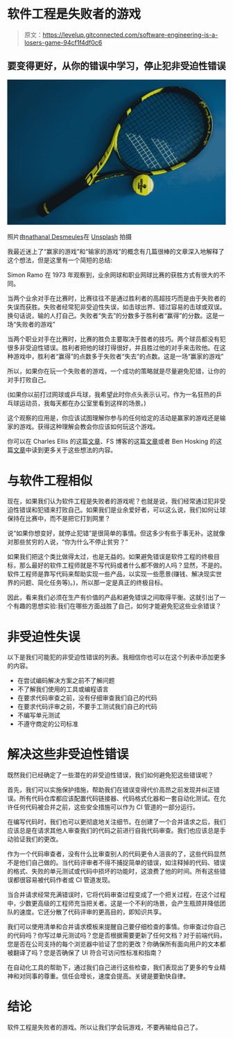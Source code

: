 # 软件工程是失败者的游戏

> 原文：<https://levelup.gitconnected.com/software-engineering-is-a-losers-game-94cf1f4df0c6>

## 要变得更好，从你的错误中学习，停止犯非受迫性错误

![](img/6cb14a7d14409ce6cf6b931ef58ac7de.png)

照片由[nathanal Desmeules](https://unsplash.com/@nathanael240606?utm_source=medium&utm_medium=referral)在 [Unsplash](https://unsplash.com?utm_source=medium&utm_medium=referral) 拍摄

我最近迷上了“赢家的游戏”和“输家的游戏”的概念有几篇很棒的文章深入地解释了这个想法，但是这里有一个简短的总结:

Simon Ramo 在 1973 年观察到，业余网球和职业网球比赛的获胜方式有很大的不同。

当两个业余对手在比赛时，比赛往往不是通过胜利者的高超技巧而是由于失败者的失误而获胜。失败者经常犯非受迫性失误，如击球出界、错过容易的击球或双误。换句话说，输的人打自己。失败者“失去”的分数多于胜利者“赢得”的分数。这是一场“失败者的游戏”

当两个职业对手在比赛时，比赛的胜负主要取决于胜者的技巧。两个球员都没有犯很多非受迫性错误。胜利者把他的球打得很好，并且胜过他的对手来击败他。在这种游戏中，胜利者“赢得”的点数多于失败者“失去”的点数。这是一场“赢家的游戏”

所以，如果你在玩一个失败者的游戏，一个成功的策略就是尽量避免犯错，让你的对手打败自己。

(如果你以前打过网球或乒乓球，我希望此时你点头表示认可。作为一名狂热的乒乓球运动员，我每天都在办公室里看到这样的场景。)

这个观察的应用是，你应该试图理解你参与的任何给定的活动是赢家的游戏还是输家的游戏。获得这种理解会教会你应该如何玩这个游戏。

你可以在 Charles Ellis 的这篇[文章](https://www.empirical.net/wp-content/uploads/2012/06/the_losers_game.pdf)、FS 博客的这篇[文章](https://fs.blog/2014/06/avoiding-stupidity/)或者 Ben Hosking 的这篇[文章](https://thehosk.medium.com/software-development-is-a-losers-game-fc68bb30d7eb)中读到更多关于这些想法的内容。

# 与软件工程相似

现在，如果我们认为软件工程是失败者的游戏呢？也就是说，我们经常通过犯非受迫性错误和犯错来打败自己。如果我们是业余爱好者，可以这么说，我们如何让球保持在比赛中，而不是把它打到网里？

说“如果你想变好，就停止犯错”是很简单的事情。但这多少有些于事无补。这就像对那些贫穷的人说，“你为什么不停止贫穷？”

如果我们把这个类比做得太过，也是无益的。如果避免错误是软件工程的终极目标，那么最好的软件工程师就是不写代码或者什么都不做的人吗？显然，不是的。软件工程师是靠写代码来帮助实现一些产品，以实现一些愿景(赚钱、解决现实世界的问题、简化任务等)。)，所以那一定是真正的终极目标。

因此，看来我们必须在生产有价值的产品和避免错误之间取得平衡。这就引出了一个有趣的思想实验:我们在哪些方面战胜了自己，如何才能避免犯这些业余错误？

# 非受迫性失误

以下是我们可能犯的非受迫性错误的列表。我相信你也可以在这个列表中添加更多的内容。

*   在尝试编码解决方案之前不了解问题
*   不了解我们使用的工具或编程语言
*   在要求代码审查之前，没有仔细审查我们自己的代码
*   在要求代码评审之前，不要手工测试我们自己的代码
*   不编写单元测试
*   不遵守商定的公司标准

# 解决这些非受迫性错误

既然我们已经确定了一些潜在的非受迫性错误，我们如何避免犯这些错误呢？

首先，我们可以实施保护措施，帮助我们在错误变得代价高昂之前发现并纠正错误。所有代码仓库都应该配置代码链接器、代码格式化器和一套自动化测试。在允许任何代码被合并之前，这些安全措施可以作为 CI 管道的一部分运行。

在编写代码时，我们也可以更彻底地关注细节。在创建了一个合并请求之后，我们应该总是在请求其他人审查我们的代码之前进行自我代码审查。我们也应该总是手动验证我们的更改。

作为一个代码审查者，没有什么比审查别人的代码更令人沮丧的了，这些代码显然不是他们自己做的。当代码评审者不得不捕捉简单的错误，如注释掉的代码、错误的格式、失败的单元测试或代码中损坏的功能时，这浪费了他的时间。所有这些错误都很容易被代码作者或 CI 管道发现。

当合并请求经常充满错误时，它将代码审查过程变成了一个把关过程，在这个过程中，少数更高级的工程师充当把关者。这是一个不利的场景，会产生瓶颈并降低团队的速度。它还分散了代码评审的更高目的，即知识共享。

我们可以使用清单和合并请求模板来提醒自己要仔细检查的事情。你审查过你自己的代码吗？你写过单元测试吗？您是否根据需要更新了任何文档？对于前端代码，您是否在公司支持的每个浏览器中验证了您的更改？你确保所有面向用户的文本都被翻译了吗？您是否确保了 UI 符合可访问性标准和指南？

在自动化工具的帮助下，通过我们自己进行这些检查，我们表现出了更多的专业精神和对同事的尊重。信任会增长，速度会提高。关键是要勤快自律。

# 结论

软件工程是失败者的游戏。所以让我们学会玩游戏，不要再输给自己了。